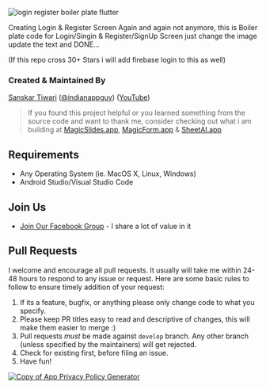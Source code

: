 ![login register boiler plate flutter](https://user-images.githubusercontent.com/55942632/71444840-84ee0800-273a-11ea-8315-2ea58dd37bd1.png)

Creating Login & Register Screen Again and again not anymore, this is Boiler plate code for Login/Singin & Register/SignUp Screen just change the image update the text and DONE...

(If this repo cross 30+ Stars i will add firebase login to this as well)

### Created & Maintained By

[Sanskar Tiwari](https://github.com/theindianappguy) ([@indianappguy](https://twitter.com/indianappguy)) ([YouTube](https://www.youtube.com/c/SanskarTiwari))

> If you found this project helpful or you learned something from the source code and want to thank me,
> consider checking out what i am building at [MagicSlides.app](https://www.magicslides.app), [MagicForm.app](https://www.magicform.app) & [SheetAI.app](https://www.sheetai.app)


## Requirements
- Any Operating System (ie. MacOS X, Linux, Windows)
- Android Studio/Visual Studio Code

## Join Us
* [Join Our Facebook Group](https://www.facebook.com/groups/519517995532897/) - I share a lot of value in it

## Pull Requests
I welcome and encourage all pull requests. It usually will take me within 24-48 hours to respond to any issue or request. Here are some basic rules to follow to ensure timely addition of your request:
  1. If its a feature, bugfix, or anything please only change code to what you specify.
  1. Please keep PR titles easy to read and descriptive of changes, this will make them easier to merge :)
  1. Pull requests _must_ be made against `develop` branch. Any other branch (unless specified by the maintainers) will get rejected.
  1. Check for existing first, before filing an issue.
  1. Have fun!
  
[![Copy of App Privacy Policy Generator](https://user-images.githubusercontent.com/55942632/71420024-dc3b9c00-2698-11ea-8c14-f4deeebbc6f1.png)](https://twitter.com/intent/tweet?url=https%3A%2F%2Fgithub.com%2Ftheindianappguy%2Flogin_register_boiler_plate_code_flutter&text=Creating%20Login%20%26%20Register%20Screen%20Again%20and%20again%20not%20anymore%2C%20this%20is%20Boiler%20plate%20code%20for%20Login%2FSingin%20%26%20Register%2FSignUp%20Screen%20just%20change%20the%20image%20update%20the%20text%20and%20DONE...)

